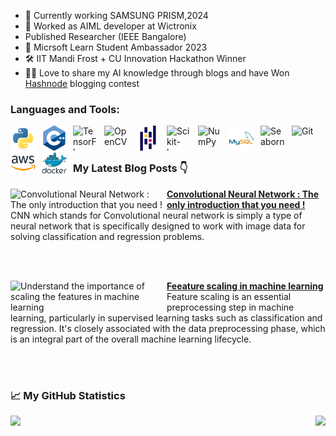 

- 📃 Currently working SAMSUNG PRISM,2024
- 🌟 Worked as AIML developer at Wictronix
- Published Researcher (IEEE Bangalore)
- 📸 Micrsoft Learn Student Ambassador 2023
- 🛠️ IIT Mandi Frost + CU Innovation Hackathon Winner
- ✍🏻 Love to share my AI knowledge through blogs and have Won <a href="http://eddiejaoude.io/newsletters">Hashnode</a> blogging contest

### Languages and Tools:
<img align="left" alt="Python" width="40" height="40" src="https://raw.githubusercontent.com/devicons/devicon/master/icons/python/python-original.svg" style="padding-right:10px;">
<img align="left" alt="C++" width="40" height="40" src="https://raw.githubusercontent.com/devicons/devicon/master/icons/cplusplus/cplusplus-original.svg" style="padding-right:10px;">
<img align="left" alt="TensorFlow" width="40" height="40" src="https://www.vectorlogo.zone/logos/tensorflow/tensorflow-icon.svg" style="padding-right:10px;">
<img align="left" alt="OpenCV" width="40" height="40" src="https://www.vectorlogo.zone/logos/opencv/opencv-icon.svg" style="padding-right:10px;">
<img align="left" alt="Pandas" width="40" height="40" src="https://raw.githubusercontent.com/devicons/devicon/2ae2a900d2f041da66e950e4d48052658d850630/icons/pandas/pandas-original.svg" style="padding-right:10px;">
<img align="left" alt="Scikit-learn" width="40" height="40" src="https://upload.wikimedia.org/wikipedia/commons/0/05/Scikit_learn_logo_small.svg" style="padding-right:10px;">
<img align="left" alt="NumPy" width="40" height="40" src="https://www.svgrepo.com/show/354127/numpy.svg" style="padding-right:10px;">
<img align="left" alt="MySQL" width="40" height="40" src="https://raw.githubusercontent.com/devicons/devicon/master/icons/mysql/mysql-original-wordmark.svg" style="padding-right:10px;">
<img align="left" alt="Seaborn" width="40" height="40" src="https://seaborn.pydata.org/_images/logo-mark-lightbg.svg" style="padding-right:10px;">
<img align="left" alt="Git" width="40" height="40" src="https://www.vectorlogo.zone/logos/git-scm/git-scm-icon.svg" style="padding-right:10px;">
<img align="left" alt="AWS" width="40" height="40" src="https://raw.githubusercontent.com/devicons/devicon/master/icons/amazonwebservices/amazonwebservices-original-wordmark.svg" style="padding-right:10px;">
<img align="left" alt="Docker" width="40" height="40" src="https://raw.githubusercontent.com/devicons/devicon/master/icons/docker/docker-original-wordmark.svg" style="padding-right:10px;">



<br />
<br />


### My Latest Blog Posts 👇
<!-- HASHNODE_BLOG:START -->
<p align="left">
<a href="https://medium.com/@Yurvaj/if-you-are-looking-for-some-resource-that-could-help-you-to-understand-the-way-cnn-works-in-a-9260aa845ccb" title="Convolutional Neural Network : The only introduction that you need !"><img src="https://miro.medium.com/v2/resize:fit:786/0*k1sJdYFVP3Vuv-oA" alt="Convolutional Neural Network : The only introduction that you need !" width="250px" align="left" /></a>
<a href="https://yuvraj01.hashnode.dev/convolutional-neural-network-the-only-introduction-that-you-need" title="Convolutional Neural Network : The only introduction that you need !"><strong>Convolutional Neural Network : The only introduction that you need !</strong></a>
<br/> CNN which stands for Convolutional neural network is simply a type of neural network that is specifically designed to work with image data for solving classification and regression problems. </p> <br/> <br/>

<p align="left">
<a href="https://yuvraj01.hashnode.dev/feature-scaling-in-machine-learning" title="Feature Scaling In Machine Learning"><img src="https://cdn.hashnode.com/res/hashnode/image/upload/v1659364133475/7LxtMrWR_.png?w=1600&h=840&fit=crop&crop=entropy&auto=compress,format&format=webp" alt="Understand the importance of scaling the features in machine learning" width="250px" align="left" /></a>
<a href="https://yuvraj01.hashnode.dev/feature-scaling-in-machine-learning" title="Feature Scaling In Machine Learning"><strong>Feeature scaling in machine learning</strong></a>
<br/> Feature scaling is an essential preprocessing step in machine learning, particularly in supervised learning tasks such as classification and regression. It's closely associated with the data preprocessing phase, which is an integral part of the overall machine learning lifecycle.</p> <br/> <br/>
<!-- HASHNODE_BLOG:END -->


### 📈 My GitHub Statistics
<div style="display: flex; justify-content: space-between;">
  <img src="https://streak-stats.demolab.com/?user=yuvraaj2002" />
  <img src="https://github-readme-stats.vercel.app/api?username=yuvraaj2002&show_icons=true&hide_border=false&title_color=ff652f&icon_color=FFE400&bg_color=09131B&text_color=ffffff&border_color=0c1a25" />
</div>

